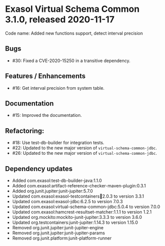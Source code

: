 # Exasol Virtual Schema Common 3.1.0, released 2020-11-17

Code name: Added new functions support, detect interval precision

## Bugs

* #30: Fixed a CVE-2020-15250 in a transitive dependency.

## Features / Enhancements

* #16: Get interval precision from system table.

## Documentation

* #15: Improved the documentation.

## Refactoring:

* #18: Use test-db-builder for integration tests.
* #22: Updated to the new major version of `virtual-schema-common-jdbc`.
* #26: Updated to the new major version of `virtual-schema-common-jdbc`.

## Dependency updates

* Added com.exasol:test-db-builder-java:1.1.0
* Added com.exasol:artifact-reference-checker-maven-plugin:0.3.1
* Added org.junit.jupiter:junit-jupiter:5.7.0
* Updated com.exasol:exasol-testcontainers:jar:2.0.3 to version 3.3.1
* Updated com.exasol:exasol-jdbc:6.2.5 to version 7.0.3
* Updated com.exasol:virtual-schema-common-jdbc:5.0.4 to version 7.0.0
* Updated com.exasol:hamcrest-resultset-matcher:1.1.1 to version 1.2.1
* Updated org.mockito:mockito-junit-jupiter:3.3.3 to version 3.6.0
* Updated org.testcontainers:junit-jupiter:1.14.3 to version 1.15.0
* Removed org.junit.jupiter:junit-jupiter-engine
* Removed org.junit.jupiter:junit-jupiter-params
* Removed org.junit.platform:junit-platform-runner
